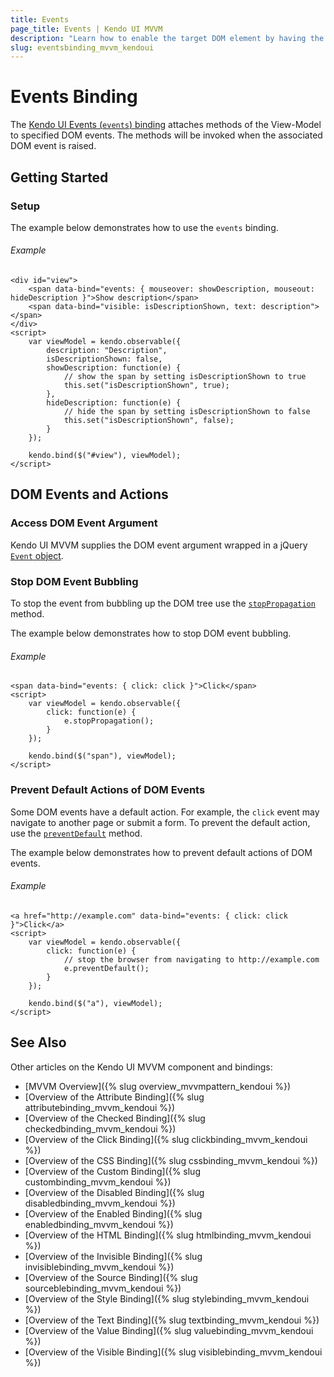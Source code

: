 ```yaml
---
title: Events
page_title: Events | Kendo UI MVVM
description: "Learn how to enable the target DOM element by having the View-Model value return true values in Kendo UI MVVM."
slug: eventsbinding_mvvm_kendoui
---
```


# Events Binding

The [Kendo UI Events (`events`) binding](http://demos.telerik.com/kendo-ui/mvvm/event) attaches methods of the View-Model to specified DOM events. The methods will be invoked when the associated DOM event is raised.

## Getting Started

### Setup

The example below demonstrates how to use the `events` binding.

###### Example  

    <div id="view">
        <span data-bind="events: { mouseover: showDescription, mouseout: hideDescription }">Show description</span>
        <span data-bind="visible: isDescriptionShown, text: description"></span>
    </div>
    <script>
        var viewModel = kendo.observable({
            description: "Description",
            isDescriptionShown: false,
            showDescription: function(e) {
                // show the span by setting isDescriptionShown to true
                this.set("isDescriptionShown", true);
            },
            hideDescription: function(e) {
                // hide the span by setting isDescriptionShown to false
                this.set("isDescriptionShown", false);
            }
        });

        kendo.bind($("#view"), viewModel);
    </script>

## DOM Events and Actions   

### Access DOM Event Argument

Kendo UI MVVM supplies the DOM event argument wrapped in a jQuery [`Event` object](http://api.jquery.com/category/events/event-object/).

### Stop DOM Event Bubbling

To stop the event from bubbling up the DOM tree use the [`stopPropagation`](http://api.jquery.com/event.stopPropagation/) method.

The example below demonstrates how to stop DOM event bubbling.

###### Example

    <span data-bind="events: { click: click }">Click</span>
    <script>
        var viewModel = kendo.observable({
            click: function(e) {
                e.stopPropagation();
            }
        });

        kendo.bind($("span"), viewModel);
    </script>

### Prevent Default Actions of DOM Events

Some DOM events have a default action. For example, the `click` event may navigate to another page or submit a form. To prevent the default action, use the [`preventDefault`](http://api.jquery.com/event.preventDefault/) method.

The example below demonstrates how to prevent default actions of DOM events.

###### Example

    <a href="http://example.com" data-bind="events: { click: click }">Click</a>
    <script>
        var viewModel = kendo.observable({
            click: function(e) {
                // stop the browser from navigating to http://example.com
                e.preventDefault();
            }
        });

        kendo.bind($("a"), viewModel);
    </script>

## See Also

Other articles on the Kendo UI MVVM component and bindings:

* [MVVM Overview]({% slug overview_mvvmpattern_kendoui %})
* [Overview of the Attribute Binding]({% slug attributebinding_mvvm_kendoui %})
* [Overview of the Checked Binding]({% slug checkedbinding_mvvm_kendoui %})
* [Overview of the Click Binding]({% slug clickbinding_mvvm_kendoui %})
* [Overview of the CSS Binding]({% slug cssbinding_mvvm_kendoui %})
* [Overview of the Custom Binding]({% slug custombinding_mvvm_kendoui %})
* [Overview of the Disabled Binding]({% slug disabledbinding_mvvm_kendoui %})
* [Overview of the Enabled Binding]({% slug enabledbinding_mvvm_kendoui %})
* [Overview of the HTML Binding]({% slug htmlbinding_mvvm_kendoui %})
* [Overview of the Invisible Binding]({% slug invisiblebinding_mvvm_kendoui %})
* [Overview of the Source Binding]({% slug sourceblebinding_mvvm_kendoui %})
* [Overview of the Style Binding]({% slug stylebinding_mvvm_kendoui %})
* [Overview of the Text Binding]({% slug textbinding_mvvm_kendoui %})
* [Overview of the Value Binding]({% slug valuebinding_mvvm_kendoui %})
* [Overview of the Visible Binding]({% slug visiblebinding_mvvm_kendoui %})
